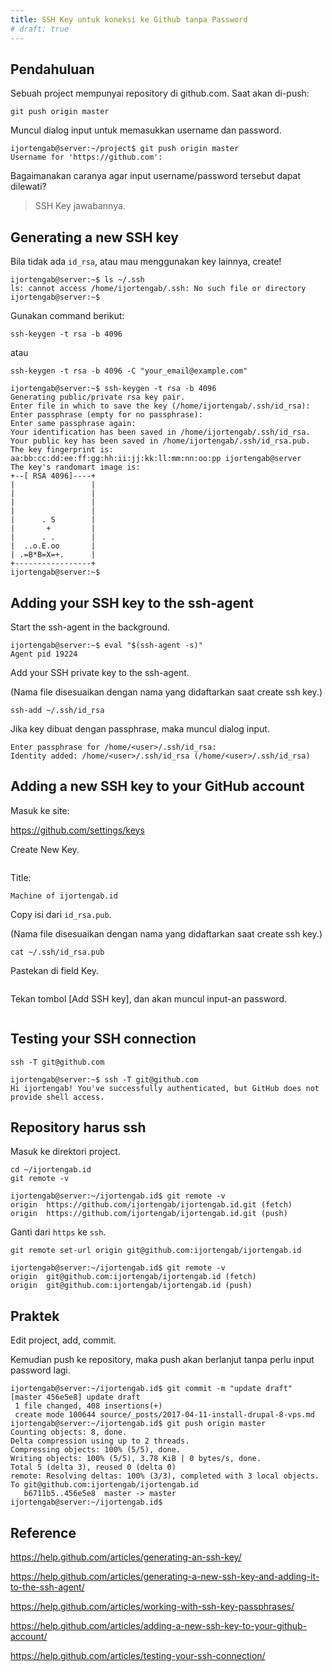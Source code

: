 ```yaml
---
title: SSH Key untuk koneksi ke Github tanpa Password
# draft: true
---
```


## Pendahuluan

Sebuah project mempunyai repository di github.com. Saat akan di-push:

```
git push origin master
```

Muncul dialog input untuk memasukkan username dan password.

```
ijortengab@server:~/project$ git push origin master
Username for 'https://github.com':
```

Bagaimanakan caranya agar input username/password tersebut dapat dilewati?

> SSH Key jawabannya.


## Generating a new SSH key

Bila tidak ada `id_rsa`, atau mau menggunakan key lainnya, create!

```
ijortengab@server:~$ ls ~/.ssh
ls: cannot access /home/ijortengab/.ssh: No such file or directory
ijortengab@server:~$
```

Gunakan command berikut:

```
ssh-keygen -t rsa -b 4096
```

atau

```
ssh-keygen -t rsa -b 4096 -C "your_email@example.com"
```

```
ijortengab@server:~$ ssh-keygen -t rsa -b 4096
Generating public/private rsa key pair.
Enter file in which to save the key (/home/ijortengab/.ssh/id_rsa):
Enter passphrase (empty for no passphrase):
Enter same passphrase again:
Your identification has been saved in /home/ijortengab/.ssh/id_rsa.
Your public key has been saved in /home/ijortengab/.ssh/id_rsa.pub.
The key fingerprint is:
aa:bb:cc:dd:ee:ff:gg:hh:ii:jj:kk:ll:mm:nn:oo:pp ijortengab@server
The key's randomart image is:
+--[ RSA 4096]----+
|                 |
|                 |
|                 |
|                 |
|      . S        |
|       +         |
|      . .        |
|  ..o.E.oo       |
| .=B*B=X=+.      |
+-----------------+
ijortengab@server:~$
```

## Adding your SSH key to the ssh-agent

Start the ssh-agent in the background.

```
ijortengab@server:~$ eval "$(ssh-agent -s)"
Agent pid 19224
```

Add your SSH private key to the ssh-agent.

(Nama file disesuaikan dengan nama yang didaftarkan saat create ssh key.)

```
ssh-add ~/.ssh/id_rsa
```

Jika key dibuat dengan passphrase, maka muncul dialog input.

```
Enter passphrase for /home/<user>/.ssh/id_rsa:
Identity added: /home/<user>/.ssh/id_rsa (/home/<user>/.ssh/id_rsa)
```

## Adding a new SSH key to your GitHub account

Masuk ke site:

<https://github.com/settings/keys>

Create New Key.

<img cloudinary="ijortengab.id/screenshot.720.edited.png">

Title:

```
Machine of ijortengab.id
```

Copy isi dari `id_rsa.pub`.

(Nama file disesuaikan dengan nama yang didaftarkan saat create ssh key.)

```
cat ~/.ssh/id_rsa.pub
```

Pastekan di field Key.

<img cloudinary="ijortengab.id/screenshot.721.edited.png">

Tekan tombol [Add SSH key], dan akan muncul input-an password.


<img cloudinary="ijortengab.id/screenshot.723.png">

## Testing your SSH connection

```
ssh -T git@github.com
```

```
ijortengab@server:~$ ssh -T git@github.com
Hi ijortengab! You've successfully authenticated, but GitHub does not provide shell access.
```

## Repository harus ssh

Masuk ke direktori project.

```
cd ~/ijortengab.id
git remote -v
```

```
ijortengab@server:~/ijortengab.id$ git remote -v
origin  https://github.com/ijortengab/ijortengab.id.git (fetch)
origin  https://github.com/ijortengab/ijortengab.id.git (push)
```

Ganti dari `https` ke `ssh`.

```
git remote set-url origin git@github.com:ijortengab/ijortengab.id
```

```
ijortengab@server:~/ijortengab.id$ git remote -v
origin  git@github.com:ijortengab/ijortengab.id (fetch)
origin  git@github.com:ijortengab/ijortengab.id (push)
```

## Praktek

Edit project, add, commit.

Kemudian push ke repository, maka push akan berlanjut tanpa perlu input password lagi.

```
ijortengab@server:~/ijortengab.id$ git commit -m "update draft"
[master 456e5e8] update draft
 1 file changed, 408 insertions(+)
 create mode 100644 source/_posts/2017-04-11-install-drupal-8-vps.md
ijortengab@server:~/ijortengab.id$ git push origin master
Counting objects: 8, done.
Delta compression using up to 2 threads.
Compressing objects: 100% (5/5), done.
Writing objects: 100% (5/5), 3.78 KiB | 0 bytes/s, done.
Total 5 (delta 3), reused 0 (delta 0)
remote: Resolving deltas: 100% (3/3), completed with 3 local objects.
To git@github.com:ijortengab/ijortengab.id
   b6711b5..456e5e8  master -> master
ijortengab@server:~/ijortengab.id$
```

## Reference

https://help.github.com/articles/generating-an-ssh-key/

https://help.github.com/articles/generating-a-new-ssh-key-and-adding-it-to-the-ssh-agent/

https://help.github.com/articles/working-with-ssh-key-passphrases/

https://help.github.com/articles/adding-a-new-ssh-key-to-your-github-account/

https://help.github.com/articles/testing-your-ssh-connection/
